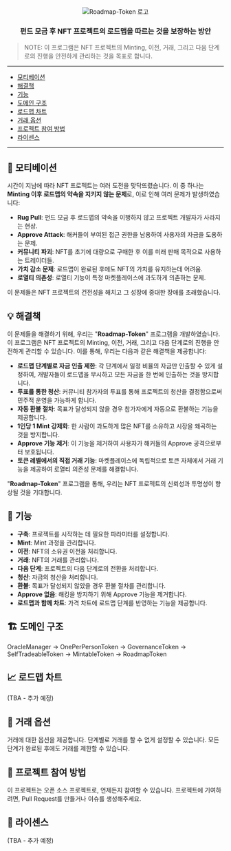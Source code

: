 <div align="center">
    <img src="https://i.imgur.com/RO8xrtI.png" alt="Roadmap-Token 로고">
    <h3>펀드 모금 후 NFT 프로젝트의 로드맵을 따르는 것을 보장하는 방안</h3>
</div>

> NOTE: 이 프로그램은 NFT 프로젝트의 Minting, 이전, 거래, 그리고 다음 단계로의 진행을 안전하게 관리하는 것을 목표로 합니다.

---

- [모티베이션](#-모티베이션)
- [해결책](#-해결책)
- [기능](#-기능)
- [도메인 구조](#-도메인-구조)
- [로드맵 차트](#-로드맵-차트)
- [거래 옵션](#-거래-옵션)
- [프로젝트 참여 방법](#-프로젝트-참여-방법)
- [라이센스](#-라이센스)

---

## 🎯 모티베이션

시간이 지남에 따라 NFT 프로젝트는 여러 도전을 맞닥뜨렸습니다. 이 중 하나는 **Minting 이후 로드맵의 약속을 지키지 않는 문제**로, 이로 인해 여러 문제가 발생하였습니다:

- **Rug Pull**: 펀드 모금 후 로드맵의 약속을 이행하지 않고 프로젝트 개발자가 사라지는 현상.
- **Approve Attack**: 해커들이 부여된 접근 권한을 남용하여 사용자의 자금을 도용하는 문제.
- **커뮤니티 파괴**: NFT를 초기에 대량으로 구매한 후 이를 미래 판매 목적으로 사용하는 트레이더들.
- **가치 감소 문제**: 로드맵이 완료된 후에도 NFT의 가치를 유지하는데 어려움.
- **로열티 의존성**: 로열티 기능이 특정 마켓플레이스에 과도하게 의존하는 문제.

이 문제들은 NFT 프로젝트의 건전성을 해치고 그 성장에 중대한 장애를 초래했습니다.

## 💡 해결책

이 문제들을 해결하기 위해, 우리는 "**Roadmap-Token**" 프로그램을 개발하였습니다. 이 프로그램은 NFT 프로젝트의 Minting, 이전, 거래, 그리고 다음 단계로의 진행을 안전하게 관리할 수 있습니다. 이를 통해, 우리는 다음과 같은 해결책을 제공합니다:

- **로드맵 단계별로 자금 인출 제한**: 각 단계에서 일정 비율의 자금만 인출할 수 있게 설정하여, 개발자들이 로드맵을 무시하고 모든 자금을 한 번에 인출하는 것을 방지합니다.
- **투표를 통한 청산**: 커뮤니티 참가자의 투표를 통해 프로젝트의 청산을 결정함으로써 민주적 운영을 가능하게 합니다.
- **자동 환불 절차**: 목표가 달성되지 않을 경우 참가자에게 자동으로 환불하는 기능을 제공합니다.
- **1인당 1 Mint 강제화**: 한 사람이 과도하게 많은 NFT를 소유하고 시장을 왜곡하는 것을 방지합니다.
- **Approve 기능 제거**: 이 기능을 제거하여 사용자가 해커들의 Approve 공격으로부터 보호됩니다.
- **토큰 레벨에서의 직접 거래 기능**: 마켓플레이스에 독립적으로 토큰 자체에서 거래 기능을 제공하여 로열티 의존성 문제를 해결합니다.

"**Roadmap-Token**" 프로그램을 통해, 우리는 NFT 프로젝트의 신뢰성과 투명성이 향상될 것을 기대합니다.

## 🔧 기능
- **구축**: 프로젝트를 시작하는 데 필요한 파라미터를 설정합니다.
- **Mint**: Mint 과정을 관리합니다.
- **이전**: NFT의 소유권 이전을 처리합니다.
- **거래**: NFT의 거래를 관리합니다.
- **다음 단계**: 프로젝트의 다음 단계로의 전환을 처리합니다.
- **청산**: 자금의 청산을 처리합니다.
- **환불**: 목표가 달성되지 않았을 경우 환불 절차를 관리합니다.
- **Approve 없음**: 해킹을 방지하기 위해 Approve 기능을 제거합니다.
- **로드맵과 함께 차트**: 가격 차트에 로드맵 단계를 반영하는 기능을 제공합니다.

## 🏗️ 도메인 구조
OracleManager -> OnePerPersonToken -> GovernanceToken -> SelfTradeableToken -> MintableToken -> RoadmapToken

## 📈 로드맵 차트
(TBA - 추가 예정)

## 📝 거래 옵션
거래에 대한 옵션을 제공합니다. 단계별로 거래를 할 수 없게 설정할 수 있습니다. 모든 단계가 완료된 후에도 거래를 제한할 수 있습니다.

## 🤝 프로젝트 참여 방법
이 프로젝트는 오픈 소스 프로젝트로, 언제든지 참여할 수 있습니다. 프로젝트에 기여하려면, Pull Request를 만들거나 이슈를 생성해주세요.

## 📄 라이센스
(TBA - 추가 예정)
